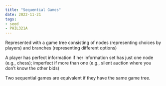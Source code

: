 ```yaml
---
title: "Sequential Games"
date: 2022-11-21
tags:
- seed
- PHIL321A
---
```


Represented with a game tree consisting of nodes (representing choices by players) and branches
(representing different options)

A player has perfect information if her information set has just one node (e.g., chess); imperfect if
more than one (e.g., silent auction where you don’t know the other bids)

Two sequential games are equivalent if they have the same game tree.